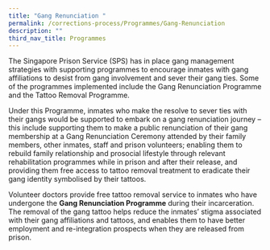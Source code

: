 ```yaml
---
title: "Gang Renunciation "
permalink: /corrections-process/Programmes/Gang-Renunciation
description: ""
third_nav_title: Programmes
---
```

The Singapore Prison Service (SPS) has in place gang management strategies with supporting programmes to encourage inmates with gang affiliations to desist from gang involvement and sever their gang ties. Some of the programmes implemented include the Gang Renunciation Programme and the Tattoo Removal Programme.

Under this Programme, inmates who make the resolve to sever ties with their gangs would be supported to embark on a gang renunciation journey – this include supporting them to make a public renunciation of their gang membership at a Gang Renunciation Ceremony  attended by their family members, other inmates, staff and prison volunteers; enabling them to rebuild family relationship and prosocial lifestyle through relevant rehabilitation programmes while in prison and after their release, and providing them free access to tattoo removal treatment to eradicate their gang identity symbolised by their tattoos. 

Volunteer doctors provide free tattoo removal service to inmates who have undergone the **Gang Renunciation Programme** during their incarceration. The removal of the gang tattoo helps reduce the inmates’ stigma associated with their gang affiliations and tattoos, and enables them to have better employment and re-integration prospects when they are released from prison.